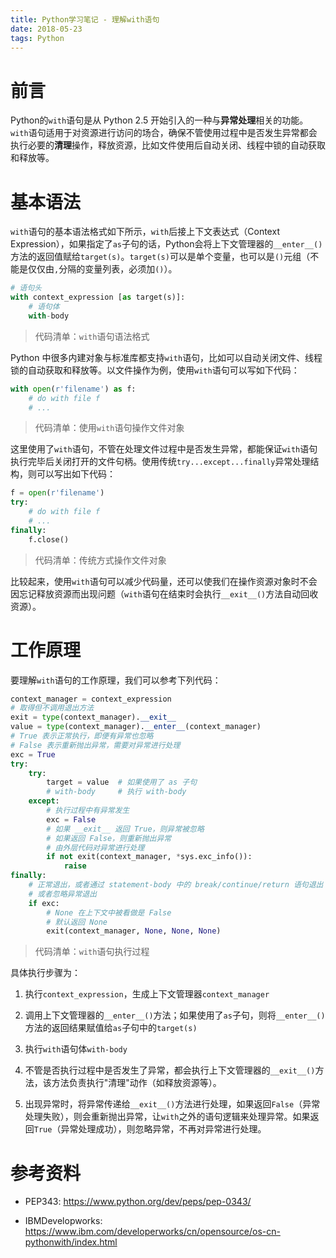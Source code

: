 ```yaml
---
title: Python学习笔记 - 理解with语句
date: 2018-05-23
tags: Python
---
```


# 前言

Python的`with`语句是从 Python 2.5 开始引入的一种与**异常处理**相关的功能。`with`语句适用于对资源进行访问的场合，确保不管使用过程中是否发生异常都会执行必要的**清理**操作，释放资源，比如文件使用后自动关闭、线程中锁的自动获取和释放等。

# 基本语法

`with`语句的基本语法格式如下所示，`with`后接上下文表达式（Context Expression），如果指定了`as`子句的话，Python会将上下文管理器的`__enter__()`方法的返回值赋给`target(s)`。`target(s)`可以是单个变量，也可以是`()`元组（不能是仅仅由`,`分隔的变量列表，必须加`()`）。

```python
# 语句头
with context_expression [as target(s)]:
    # 语句体
    with-body
```
> 代码清单：`with`语句语法格式

Python 中很多内建对象与标准库都支持`with`语句，比如可以自动关闭文件、线程锁的自动获取和释放等。以文件操作为例，使用`with`语句可以写如下代码：

```python
with open(r'filename') as f:
    # do with file f
    # ...
```
> 代码清单：使用`with`语句操作文件对象

这里使用了`with`语句，不管在处理文件过程中是否发生异常，都能保证`with`语句执行完毕后关闭打开的文件句柄。使用传统`try...except...finally`异常处理结构，则可以写出如下代码：
```python
f = open(r'filename')
try:
    # do with file f
    # ...
finally:
    f.close()
```
> 代码清单：传统方式操作文件对象

比较起来，使用`with`语句可以减少代码量，还可以使我们在操作资源对象时不会因忘记释放资源而出现问题（`with`语句在结束时会执行`__exit__()`方法自动回收资源）。

# 工作原理

要理解`with`语句的工作原理，我们可以参考下列代码：

```python
context_manager = context_expression
# 取得但不调用退出方法
exit = type(context_manager).__exit__
value = type(context_manager).__enter__(context_manager)
# True 表示正常执行，即便有异常也忽略
# False 表示重新抛出异常，需要对异常进行处理
exc = True
try:
    try:
        target = value  # 如果使用了 as 子句
        # with-body     # 执行 with-body
    except:
        # 执行过程中有异常发生
        exc = False
        # 如果 __exit__ 返回 True，则异常被忽略
		# 如果返回 False，则重新抛出异常
        # 由外层代码对异常进行处理
        if not exit(context_manager, *sys.exc_info()):
            raise
finally:
    # 正常退出，或者通过 statement-body 中的 break/continue/return 语句退出
    # 或者忽略异常退出
    if exc:
		# None 在上下文中被看做是 False
		# 默认返回 None
        exit(context_manager, None, None, None)
```
> 代码清单：`with`语句执行过程

具体执行步骤为：

1. 执行`context_expression`，生成上下文管理器`context_manager`

2. 调用上下文管理器的`__enter__()`方法；如果使用了`as`子句，则将`__enter__()`方法的返回结果赋值给`as`子句中的`target(s)`

3. 执行`with`语句体`with-body`

4. 不管是否执行过程中是否发生了异常，都会执行上下文管理器的`__exit__()`方法，该方法负责执行"清理"动作（如释放资源等）。

5. 出现异常时，将异常传递给`__exit__()`方法进行处理，如果返回`False`（异常处理失败），则会重新抛出异常，让`with`之外的语句逻辑来处理异常。如果返回`True`（异常处理成功），则忽略异常，不再对异常进行处理。


# 参考资料

- PEP343: https://www.python.org/dev/peps/pep-0343/

- IBMDevelopworks: https://www.ibm.com/developerworks/cn/opensource/os-cn-pythonwith/index.html


